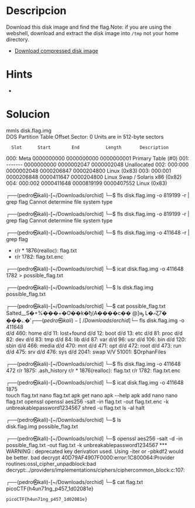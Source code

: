 
# Descripcion
Download this disk image and find the flag.Note: if you are using the webshell, download and extract the disk image into `/tmp` not your home directory.

- [Download compressed disk image](https://artifacts.picoctf.net/c/214/disk.flag.img.gz)

# Hints
- 



# Solucion

mmls disk.flag.img         
DOS Partition Table
Offset Sector: 0
Units are in 512-byte sectors

      Slot      Start        End          Length       Description
000:  Meta      0000000000   0000000000   0000000001   Primary Table (#0)
001:  -------   0000000000   0000002047   0000002048   Unallocated
002:  000:000   0000002048   0000206847   0000204800   Linux (0x83)
003:  000:001   0000206848   0000411647   0000204800   Linux Swap / Solaris x86 (0x82)
004:  000:002   0000411648   0000819199   0000407552   Linux (0x83)
                                                                                   
┌──(pedro㉿kali)-[~/Downloads/orchid]
└─$ fls disk.flag.img -o 819199  -r | grep flag
Cannot determine file system type
                                                                                   
┌──(pedro㉿kali)-[~/Downloads/orchid]
└─$ fls disk.flag.img -o 819199 -r | grep flag 
Cannot determine file system type
                                                                                   
┌──(pedro㉿kali)-[~/Downloads/orchid]
└─$ fls disk.flag.img -o 411648 -r | grep flag
+ r/r * 1876(realloc):	flag.txt
+ r/r 1782:	flag.txt.enc
                                                                                   
┌──(pedro㉿kali)-[~/Downloads/orchid]
└─$ icat  disk.flag.img -o 411648 1782 > possible_flag.txt
                                                                                   
┌──(pedro㉿kali)-[~/Downloads/orchid]
└─$ ls
disk.flag.img  possible_flag.txt
                                                                                   
┌──(pedro㉿kali)-[~/Downloads/orchid]
└─$ cat possible_flag.txt 
Salted__S�+%���+�O��k�ђ(A����c��
                                @]ԣ
L�ޢȤ7� ���؎$�'%                                                                                   
┌──(pedro㉿kali)-[~/Downloads/orchid]
└─$ fls disk.flag.img -o 411648               
d/d 460:	home
d/d 11:	lost+found
d/d 12:	boot
d/d 13:	etc
d/d 81:	proc
d/d 82:	dev
d/d 83:	tmp
d/d 84:	lib
d/d 87:	var
d/d 96:	usr
d/d 106:	bin
d/d 120:	sbin
d/d 466:	media
d/d 470:	mnt
d/d 471:	opt
d/d 472:	root
d/d 473:	run
d/d 475:	srv
d/d 476:	sys
d/d 2041:	swap
V/V 51001:	$OrphanFiles
                                                                                   
┌──(pedro㉿kali)-[~/Downloads/orchid]
└─$ fls disk.flag.img -o 411648 472 
r/r 1875:	.ash_history
r/r * 1876(realloc):	flag.txt
r/r 1782:	flag.txt.enc
                                                                                   
┌──(pedro㉿kali)-[~/Downloads/orchid]
└─$ icat disk.flag.img -o 411648 1875                  
touch flag.txt
nano flag.txt 
apk get nano
apk --help
apk add nano
nano flag.txt 
openssl
openssl aes256 -salt -in flag.txt -out flag.txt.enc -k unbreakablepassword1234567
shred -u flag.txt
ls -al
halt
                                                                                   
┌──(pedro㉿kali)-[~/Downloads/orchid]
└─$ ls                                
disk.flag.img  possible_flag.txt
                                                                                   
┌──(pedro㉿kali)-[~/Downloads/orchid]
└─$ openssl aes256 -salt -d -in possible_flag.txt -out flag.txt -k unbreakablepassword1234567
*** WARNING : deprecated key derivation used.
Using -iter or -pbkdf2 would be better.
bad decrypt
40D79AF4907F0000:error:1C800064:Provider routines:ossl_cipher_unpadblock:bad decrypt:../providers/implementations/ciphers/ciphercommon_block.c:107:
                                                                                   
┌──(pedro㉿kali)-[~/Downloads/orchid]
└─$ cat flag.txt         
picoCTF{h4un71ng_p457_1d02081e}                   


```
picoCTF{h4un71ng_p457_1d02081e}  
```

